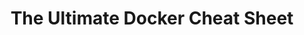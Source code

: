 ---
title: 'The Ultimate Docker Cheat Sheet'
description: 'a summary of commonly used Docker commands and their options, as well as other useful information related to Docker.'
link: 'https://dockerlabs.collabnix.com/docker/cheatsheet/'
imageURL: 'https://res.cloudinary.com/dc6mrv5cb/image/upload/v1701191685/personal-resources/cheatsheets/dockerlabs.collabnix.com_docker_cheatsheet__ilfmml.png'
---